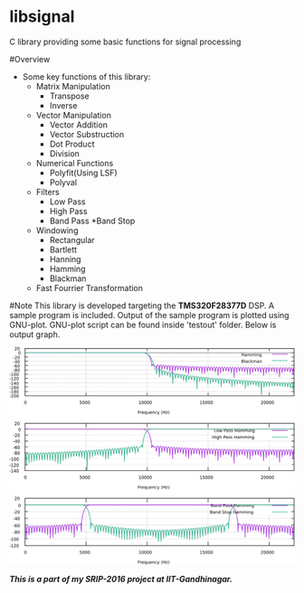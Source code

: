 # libsignal
C library providing some basic functions for signal processing

#Overview
* Some key functions of this library:
  * Matrix Manipulation
    * Transpose
    * Inverse
  * Vector Manipulation
    * Vector Addition
    * Vector Substruction
    * Dot Product
    * Division
  * Numerical Functions
    * Polyfit(Using LSF)
    * Polyval
  * Filters
    * Low Pass
    * High Pass
    * Band Pass
    *Band Stop
  * Windowing
    * Rectangular
    * Bartlett
    * Hanning
    * Hamming
    * Blackman
  * Fast Fourrier Transformation

#Note
This library is developed targeting the **TMS320F28377D** DSP.
A sample program is included. Output of the sample program is plotted using GNU-plot. GNU-plot script can be found inside 'testout' folder. Below is output graph.

![Alt text](/testout/graph.png?raw=true "Graph")


***This is a part of my SRIP-2016 project at IIT-Gandhinagar.***
